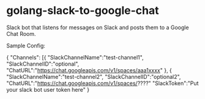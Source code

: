 # golang-slack-to-google-chat
Slack bot that listens for messages on Slack and posts them to a Google Chat Room.

Sample Config:

{
    "Channels": [{
        "SlackChannelName":"test-channel1",
        "SlackChannelID":"optional",
        "ChatURL":"https://chat.googleapis.com/v1/spaces/aaa1xxxx"
    },
    {
        "SlackChannelName":"test-channel2",
        "SlackChannelID":"optional2",
        "ChatURL":"https://chat.googleapis.com/v1/spaces/????"
    "SlackToken":"Put your slack bot user token here"
}

